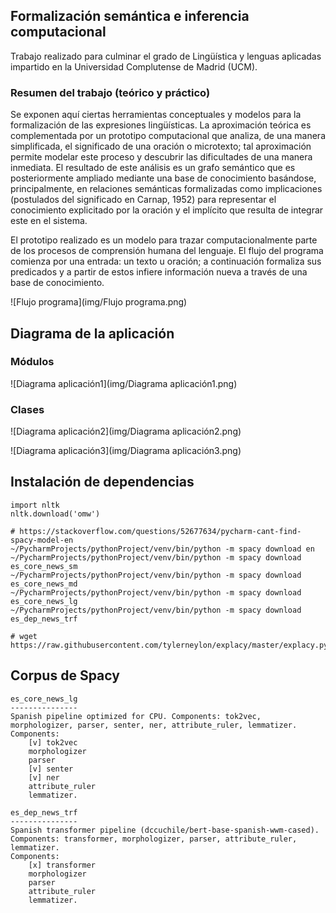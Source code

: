 ## Formalización semántica e inferencia computacional

Trabajo realizado para culminar el grado de Lingüística y lenguas aplicadas impartido en la Universidad Complutense de Madrid (UCM).



### Resumen del trabajo (teórico y práctico)

Se exponen aquí ciertas herramientas conceptuales y modelos para la formalización de las expresiones lingüísticas. La aproximación teórica es complementada por un prototipo computacional que analiza, de una manera simplificada, el significado de una oración o microtexto; tal aproximación permite modelar este proceso y descubrir las dificultades de una manera inmediata. El resultado de este análisis es un grafo semántico que es posteriormente ampliado mediante una base de conocimiento basándose, principalmente, en relaciones semánticas formalizadas como implicaciones (postulados del significado en Carnap, 1952) para representar el conocimiento explicitado por la oración y el implícito que resulta de integrar este en el sistema.

El prototipo realizado es un modelo para trazar computacionalmente parte de los procesos de comprensión humana del lenguaje. El flujo del programa comienza por una entrada: un texto u oración; a continuación formaliza sus predicados y a partir de estos infiere información nueva a través de una base de conocimiento.

![Flujo programa](img/Flujo programa.png)

## Diagrama de la aplicación

### Módulos

![Diagrama aplicación1](img/Diagrama aplicación1.png)

### Clases

![Diagrama aplicación2](img/Diagrama aplicación2.png)



![Diagrama aplicación3](img/Diagrama aplicación3.png)



## Instalación de dependencias

```
import nltk
nltk.download('omw')

# https://stackoverflow.com/questions/52677634/pycharm-cant-find-spacy-model-en
~/PycharmProjects/pythonProject/venv/bin/python -m spacy download en
~/PycharmProjects/pythonProject/venv/bin/python -m spacy download es_core_news_sm
~/PycharmProjects/pythonProject/venv/bin/python -m spacy download es_core_news_md
~/PycharmProjects/pythonProject/venv/bin/python -m spacy download es_core_news_lg
~/PycharmProjects/pythonProject/venv/bin/python -m spacy download es_dep_news_trf

# wget https://raw.githubusercontent.com/tylerneylon/explacy/master/explacy.py
```



## Corpus de Spacy

```
es_core_news_lg
---------------
Spanish pipeline optimized for CPU. Components: tok2vec, morphologizer, parser, senter, ner, attribute_ruler, lemmatizer.
Components: 
    [v] tok2vec
    morphologizer
    parser
    [v] senter
    [v] ner
    attribute_ruler
    lemmatizer.

es_dep_news_trf
---------------
Spanish transformer pipeline (dccuchile/bert-base-spanish-wwm-cased). Components: transformer, morphologizer, parser, attribute_ruler, lemmatizer.
Components:
    [x] transformer
    morphologizer
    parser
    attribute_ruler
    lemmatizer.
```

